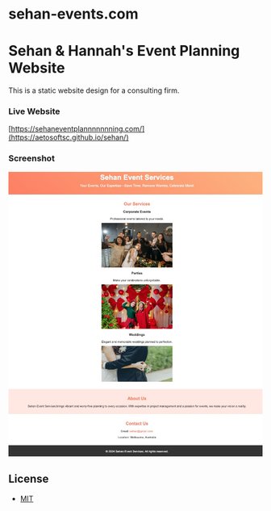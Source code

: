 # sehan-events.com

# Sehan & Hannah's Event Planning Website

This is a static website design for a consulting firm.

### Live Website

[https://sehaneventplannnnnnning.com/](https://aetosoftsc.github.io/sehan/)

### Screenshot

![Website Screenshot](img/screenshot.jpeg 'Website Screenshot')

<!-- ## Getting Started

To get started, clone this repository and run `npm install` to install the dependencies.

## Development

To start watching for site changes, run `npm run watch`, then open live server or open the `index.html` file in your browser.
-->

## License

- [MIT](LICENSE.md)
